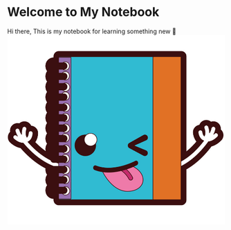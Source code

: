 # Welcome to My Notebook

Hi there, This is my notebook for learning something new :tada:
![My note](./images/funnynote.jpg)


